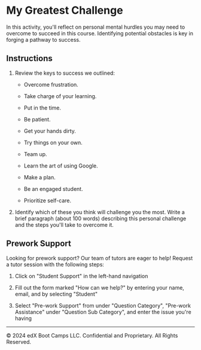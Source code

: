 # My Greatest Challenge

In this activity, you'll reflect on personal mental hurdles you may need to overcome to succeed in this course. Identifying potential obstacles is key in forging a pathway to success.

## Instructions

1. Review the keys to success we outlined:

    * Overcome frustration.

    * Take charge of your learning.

    * Put in the time.

    * Be patient.

    * Get your hands dirty.

    * Try things on your own.

    * Team up.

    * Learn the art of using Google.

    * Make a plan.

    * Be an engaged student.

    * Prioritize self-care.

2. Identify which of these you think will challenge you the most. Write a brief paragraph (about 100 words) describing this personal challenge and the steps you'll take to overcome it.

## Prework Support

Looking for prework support? Our team of tutors are eager to help! Request a tutor session with the following steps:

1. Click on "Student Support" in the left-hand navigation

2. Fill out the form marked "How can we help?" by entering your name, email, and by selecting "Student"

3. Select "Pre-work Support" from under "Question Category", "Pre-work Assistance" under "Question Sub Category", and enter the issue you're having

---
© 2024 edX Boot Camps LLC. Confidential and Proprietary. All Rights Reserved.